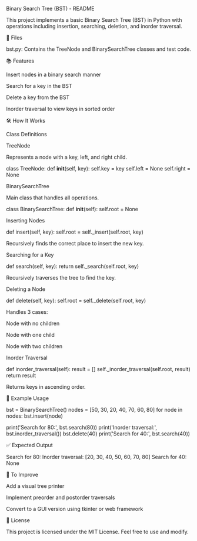 Binary Search Tree (BST) - README


This project implements a basic Binary Search Tree (BST) in Python with operations including insertion, searching, deletion, and inorder traversal.

📁 Files

bst.py: Contains the TreeNode and BinarySearchTree classes and test code.

📚 Features

Insert nodes in a binary search manner

Search for a key in the BST

Delete a key from the BST

Inorder traversal to view keys in sorted order

🛠️ How It Works

Class Definitions

TreeNode

Represents a node with a key, left, and right child.

class TreeNode:
    def __init__(self, key):
        self.key = key
        self.left = None
        self.right = None

BinarySearchTree

Main class that handles all operations.

class BinarySearchTree:
    def __init__(self):
        self.root = None

Inserting Nodes

def insert(self, key):
    self.root = self._insert(self.root, key)

Recursively finds the correct place to insert the new key.

Searching for a Key

def search(self, key):
    return self._search(self.root, key)

Recursively traverses the tree to find the key.

Deleting a Node

def delete(self, key):
    self.root = self._delete(self.root, key)

Handles 3 cases:

Node with no children

Node with one child

Node with two children

Inorder Traversal

def inorder_traversal(self):
    result = []
    self._inorder_traversal(self.root, result)
    return result

Returns keys in ascending order.

🚀 Example Usage

bst = BinarySearchTree()
nodes = [50, 30, 20, 40, 70, 60, 80]
for node in nodes:
    bst.insert(node)

print('Search for 80:', bst.search(80))
print('Inorder traversal:', bst.inorder_traversal())
bst.delete(40)
print('Search for 40:', bst.search(40))

✅ Expected Output

Search for 80: <TreeNode object or key>
Inorder traversal: [20, 30, 40, 50, 60, 70, 80]
Search for 40: None

🧠 To Improve

Add a visual tree printer

Implement preorder and postorder traversals

Convert to a GUI version using tkinter or web framework

📜 License

This project is licensed under the MIT License. Feel free to use and modify.
